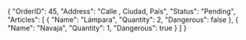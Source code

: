 {
    "OrderID": 45,
    "Address": "Calle , Ciudad, País",
    "Status": "Pending",
    "Articles": [
      {
        "Name": "Lámpara",
        "Quantity": 2,
        "Dangerous": false
      },
      {
        "Name": "Navaja",
        "Quantity": 1,
        "Dangerous": true
      }
    ]
  }
  
  
  
  
  
